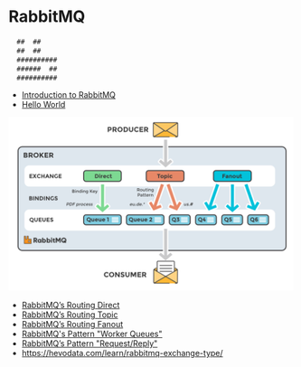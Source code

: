 # RabbitMQ

```
  ##  ##
  ##  ##
  ##########
  ######  ##
  ##########
```

- [Introduction to RabbitMQ](intro/readme.md)
- [Hello World](hello-world/readme.md)

![](./images/exchanges-topic-fanout-direct.png)

- [RabbitMQ’s Routing Direct](routing/readme.md)
- [RabbitMQ’s Routing Topic](topics/readme.md)
- [RabbitMQ’s Routing Fanout](pub-sub/readme.md)
- [RabbitMQ's Pattern "Worker Queues"](worker-queues/readme.md)
- [RabbitMQ’s Pattern "Request/Reply"](request-reply/readme.md)
- https://hevodata.com/learn/rabbitmq-exchange-type/
